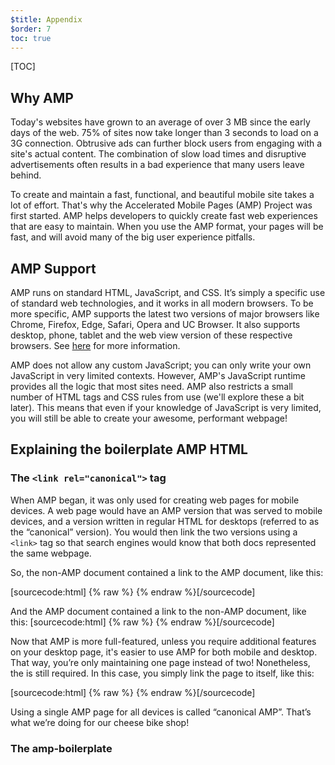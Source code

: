 ```yaml
---
$title: Appendix
$order: 7
toc: true
---
```

[TOC]

## Why AMP

Today's websites have grown to an average of over 3 MB since the early days of the web. 75% of sites now take longer than 3 seconds to load on a 3G connection. Obtrusive ads can further block users from engaging with a site's actual content. The combination of slow load times and disruptive advertisements often results in a bad experience that many users leave behind.

To create and maintain a fast, functional, and beautiful mobile site takes a lot of effort. That's why the Accelerated Mobile Pages (AMP) Project was first started. AMP helps developers to quickly create fast web experiences that are easy to maintain. When you use the AMP format, your pages will be fast, and will avoid many of the big user experience pitfalls.

## AMP Support
AMP runs on standard HTML, JavaScript, and CSS. It’s simply a specific use of standard web technologies, and it works in all modern browsers. To be more specific, AMP supports the latest two versions of major browsers like Chrome, Firefox, Edge, Safari, Opera and UC Browser. It also supports desktop, phone, tablet and the web view version of these respective browsers. See [here](https://www.ampproject.org/support/faqs/supported-browsers) for more information. 

AMP does not allow any custom JavaScript; you can only write your own JavaScript in very limited contexts. However, AMP's JavaScript runtime provides all the logic that most sites need. AMP also restricts a small number of HTML tags and CSS rules from use (we'll explore these a bit later). This means that even if your knowledge of JavaScript is very limited, you will still be able to create your awesome, performant webpage!

## Explaining the boilerplate AMP HTML

### The `<link rel="canonical">` tag
When AMP began, it was only used for creating web pages for mobile devices. A web page would have an AMP version that was served to mobile devices, and a version written in regular HTML for desktops (referred to as the “canonical” version). You would then link the two versions using a `<link>` tag so that search engines would know that both docs represented the same webpage. 

So, the non-AMP document contained a link to the AMP document, like this:

[sourcecode:html]
{% raw %}<link rel="amphtml" href="https://www.site.com/amp/document.html">
{% endraw %}[/sourcecode]

And the AMP document contained a link to the non-AMP document, like this:
[sourcecode:html]
{% raw %}<link rel="canonical" href="https://www.site.com/document.html">
{% endraw %}[/sourcecode]

Now that AMP is more full-featured, unless you require additional features on your desktop page, it's easier to use AMP for both mobile and desktop. That way, you’re only maintaining one page instead of two! Nonetheless, the <link> is still required. In this case, you simply link the page to itself, like this:

[sourcecode:html]
{% raw %}<link rel="canonical" href="https://www.site.com/amp/document.html">
{% endraw %}[/sourcecode]

Using a single AMP page for all devices is called “canonical AMP”. That’s what we’re doing for our cheese bike shop!

### The amp-boilerplate <style> tag

All AMP HTML pages must also contain some default styles within the <head> tag. This styling affects the look and feel of the page until the AMP library is fully loaded. What it does, essentially, is it initially hides the content until the page is ready, that is all elements of the page are ready and AMP knows where they go and how much space they are taking up. Once this is complete, the page fades in. This way the users view the page in its final form straight away, leaving them with the perception that the page was loaded instantly. 

### Why the viewport <meta> tag?

AMP works on mobile and desktop devices alike. Since a user may experience your webpage on either, it's best to check your webpage on both devices while developing. To simulate a mobile device experience in Chrome DevTools, click the mobile phone device icon here:

{{ image('/static/img/courses/beginner/image5.png', 30, 100, caption='Mobile preview in DevTools') }}

Now select a mobile device (for example a "Nexus 5X") from this menu:

{{ image('/static/img/courses/beginner/image1.png', 30, 300, caption='Select a mobile device') }}

You should see a simulation of how the page would look for the selected device in your browser such as this:

{{ image('/static/img/courses/beginner/image17.png', 194, 340, caption='A simulation of how the page looks on mobile') }}

Notice the content doesn't fit well on the mobile device's screen. The “viewport” meta tag takes care of that. This tag scales our page to create the best view in the given screen size.
Since we want our AMP pages to be optimized for mobile devices, and also be responsive, it goes without saying that this tag is required by the AMP validator.

So, the following tag must be placed within the <head> tag of our AMP page. Add it below the shortcut icon link.

[sourcecode:html]
{% raw %}<meta name="viewport" content="width=device-width,minimum-scale=1,initial-scale=1">
{% endraw %}[/sourcecode]

If you refresh your page, it should now look a bit better in small screens, like this:

{{ image('/static/img/courses/beginner/image10.png', 194, 340, caption='Mobile optimized page') }}

You will not notice much of a difference now, apart from the title, but you can try it as we move further along to understand how the scaling works.

## Explaining Validation errors

### Notice the AMP <script> tag

[sourcecode:html]
{% raw %}<script async src="https://cdn.ampproject.org/v0.js"></script>
{% endraw %}[/sourcecode]

Why is the async attribute there?

One of the rules of AMP is that it does not allow third party JavaScript code. The only JavaScript that is allowed is the AMP runtime script. JavaScript, however powerful and indispensable for the web, when loaded synchronously, it can block DOM construction and delay page rendering (until it loads). To keep JavaScript from delaying page rendering, AMP allows only asynchronous JavaScript. So, the AMP runtime script must be loaded asynchronously!

### `<img>`

You might have noticed that our img error said something else apart from `<amp-img>` tag suggestion. The error specifically said: *“The tag 'img' may only appear as a descendant of tag 'noscript'. Did you mean 'amp-img'?”*.

Why does it say that the img tag can only appear within a “noscript” tag, and what is a noscript tag, anyway? From [MDN Docs](https://developer.mozilla.org/en-US/docs/Web/HTML/Element/noscript): “The HTML `<noscript>` element defines a section of HTML to be inserted if a script type on the page is unsupported or if scripting is currently turned off in the browser.” In short, whatever is within a noscript tag will be rendered only if and when your are in an environment where no JavaScript is allowed.

How is this relevant to AMP, you ask. AMP is a JavaScript library, and amp elements are loaded with an AMP script. If no scripts are allowed, the AMP and its elements will not be loaded. In such cases, whatever is in the noscript tag will be loaded. The AMP validator throws this error in order to remind you that all images must be in an amp-img tag, apart from the case where you expect to find your page in a noscript environment, and thus provide an image in a noscript tag as a fallback.

## Lazy-Loading in AMP
“Lazy-loading” means that resources (images, data, videos, scripts, etc) are not loaded until they are needed. When AMP downloads resources, it optimizes downloads so that the currently most important resources are downloaded first. Images and ads are only downloaded if they are likely to be seen by the user, or if the user is likely to quickly scroll to them. These equivalent components for media assets (`<amp-img>` instead of `<img>`) are called “managed resources” because whether and when they will be loaded and displayed to the user is decided by AMP. AMP may at any time decide to unload resources that are not currently in visible by the user.
One of the performance optimizations of AMP requires that elements such as `<amp-img>` declare their height in advance. This helps AMP calculate how the layout will look in a better way. This is crucial, for example, because AMP preloads all resources that are needed in the first viewport, all that the user first sees when they visit the website.

## Fixed vs Responsive layout
AMP includes a [layout system](https://ampbyexample.com/advanced/layout_system/) to ensure the page layout is as rigid as possible before the browser renders the page. This system gives us a [`layout`](https://www.ampproject.org/docs/guides/responsive/control_layout#supported-values-for-the-layout-attribute) attribute that lets us position and scale elements in a variety of ways -- fixed dimensions, responsive design, fixed height, and more. The layout system is responsible for enforcing size declarations of certain elements. 

The layout attribute is available for most elements and it specifies how an AMP component appears on the page. Two common values for the layout attribute are the “fixed” and the “responsive”. If an element has a fixed layout, the width and height attributes must be present. Then, the element will maintain this exact size in pixels, no matter how the screen or the viewport change. If an element has a responsive layout, again, both the width and height attributes must be present. In this case, however, the element will be resized automatically to take up all available space, maintaining the aspect ratio given by the set width and height. The available space depends on the parent element.

## Carousels?

There are a host of JavaScript libraries for creating carousels, but they are typically non-performant. In fact, carousels full of large images are one of the most common causes of slow page load.
The `amp-carousel` component is designed to be performant; it lazy-loads images before they are visible. 

## More on the AMP Cache

A quick explanation of AMP Cache is the following “[The Google AMP Cache serves cached copies of valid AMP content published to the web.](https://developers.google.com/amp/cache/overview)” In short, once Google (or another search engine which has an AMP cache, like Microsoft and Bing) discovers a valid AMP page, then it stores a copy of it in its cache.@Bilal how is the open source website for applitools? can we get it published now?

Doing this, it passes your page through an number of optimization functions. In short, after it validates your content, it caches images, fonts and AMP documents. It then limits maximum image dimensions and does some transformations to your images via the amp-img tag, like removing metadata, converting images to smaller, mobile-friendlier formats, generating alternate versions for different screen sizes. Finally, it also sanitizes your HTML and CSS.

What happens next is when you visit an AMP page, the AMP Cache cached copy is served to you. The result is that you see the content in a perceived instance. This is also due to pre-rendering. The AMP Cache makes sure that only assets in the first viewport get preloaded, and no third-party scripts get executed. 

This pre-rendering magic comes into play in Google Search results, too. If you search for something, then, in the search results, a few of the AMP pages a user will likely click on will be pre-rendered, so that the user experience seems seamless and instant. This results in a much cheaper, less bandwidth and CPU-intensive preload. 

See [this article](https://developers.google.com/amp/cache/overview) for more information about the types of optimizations that the AMP cache applies.
